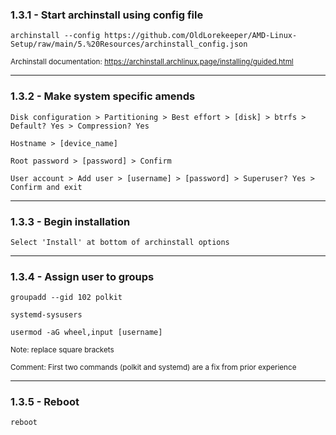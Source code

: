 ### 1.3.1 - Start archinstall using config file

`archinstall --config https://github.com/OldLorekeeper/AMD-Linux-Setup/raw/main/5.%20Resources/archinstall_config.json`

<sub> Archinstall documentation: https://archinstall.archlinux.page/installing/guided.html </sub>

---
### 1.3.2 - Make system specific amends

`Disk configuration > Partitioning > Best effort > [disk] > btrfs > Default? Yes > Compression? Yes`

`Hostname > [device_name]`

`Root password > [password] > Confirm`

`User account > Add user > [username] > [password] > Superuser? Yes > Confirm and exit`

---
### 1.3.3 - Begin installation

`Select 'Install' at bottom of archinstall options`

---
### 1.3.4 - Assign user to groups

`groupadd --gid 102 polkit`

`systemd-sysusers`

`usermod -aG wheel,input [username]`

<sub> Note: replace square brackets </sub>

<sub> Comment: First two commands (polkit and systemd) are a fix from prior experience </sub>

---
### 1.3.5 - Reboot

`reboot`







